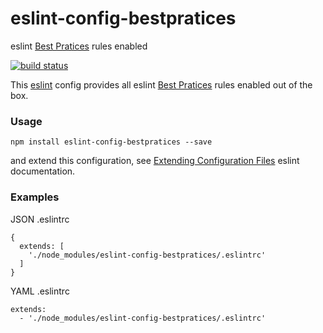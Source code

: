 eslint-config-bestpratices
==========================

eslint [Best Pratices](http://eslint.org/docs/rules/#best-practices) rules enabled

[![build status](https://img.shields.io/travis/sonnyp/eslint-config-bestpratices/master.svg?style=flat-square)](https://travis-ci.org/sonnyp/eslint-config-bestpratices/branches)

This [eslint](http://eslint.org/) config provides all eslint [Best Pratices](http://eslint.org/docs/rules/#best-practices) rules enabled out of the box.

### Usage

```
npm install eslint-config-bestpratices --save
```

and extend this configuration, see [Extending Configuration Files](http://eslint.org/docs/user-guide/configuring#extending-configuration-files) eslint documentation.

### Examples

JSON .eslintrc

```
{
  extends: [
    './node_modules/eslint-config-bestpratices/.eslintrc'
  ]
}
```

YAML .eslintrc

```
extends:
  - './node_modules/eslint-config-bestpratices/.eslintrc'
```
